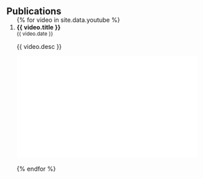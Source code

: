 <h2 id="Youtube" style="margin: 2px 0px -15px;">Publications</h2>

<ol class="bibliography">
  {% for video in site.data.youtube %}
  <li>
    <strong>{{ video.title }}</strong> <br>
    <small>{{ video.date }}</small>
    <p>{{ video.desc }}</p>
    <iframe width="420" height="236" src="{{ video.youtube }}" frameborder="0" allowfullscreen></iframe>
    <br><br>
  </li>
  {% endfor %}
</ol>
